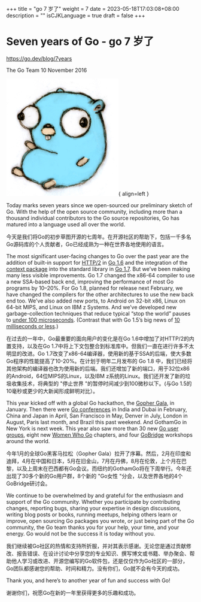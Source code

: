 +++
title = "go 7 岁了"
weight = 7
date = 2023-05-18T17:03:08+08:00
description = ""
isCJKLanguage = true
draft = false
+++

# Seven years of Go - go 7 岁了

https://go.dev/blog/7years

The Go Team
10 November 2016

![img](SevenYearsOfGo_img/gopherbelly300.jpg){ align=left }

Today marks seven years since we open-sourced our preliminary sketch of Go. With the help of the open source community, including more than a thousand individual contributors to the Go source repositories, Go has matured into a language used all over the world.

今天是我们将Go的初步草图开源的七周年。在开源社区的帮助下，包括一千多名Go源码库的个人贡献者，Go已经成熟为一种在世界各地使用的语言。

The most significant user-facing changes to Go over the past year are the addition of built-in support for [HTTP/2](https://www.youtube.com/watch?v=FARQMJndUn0#t=0m0s) in [Go 1.6](https://go.dev/doc/go1.6) and the integration of the [context package](https://blog.golang.org/context) into the standard library in [Go 1.7](https://go.dev/doc/go1.7). But we’ve been making many less visible improvements. Go 1.7 changed the x86-64 compiler to use a new SSA-based back end, improving the performance of most Go programs by 10–20%. For Go 1.8, planned for release next February, we have changed the compilers for the other architectures to use the new back end too. We’ve also added new ports, to Android on 32-bit x86, Linux on 64-bit MIPS, and Linux on IBM z Systems. And we’ve developed new garbage-collection techniques that reduce typical “stop the world” pauses to [under 100 microseconds](https://go.dev/design/17503-eliminate-rescan). (Contrast that with Go 1.5’s big news of [10 milliseconds or less](https://blog.golang.org/go15gc).)

在过去的一年中，Go最重要的面向用户的变化是在Go 1.6中增加了对HTTP/2的内置支持，以及在Go 1.7中将上下文包整合到标准库中。但我们一直在进行许多不太明显的改进。Go 1.7改变了x86-64编译器，使用新的基于SSA的后端，使大多数Go程序的性能提高了10-20%。在计划于明年二月发布的 Go 1.8 中，我们已经将其他架构的编译器也改为使用新的后端。我们还增加了新的端口，用于32位x86的Android，64位MIPS的Linux，以及IBM z系统的Linux。我们还开发了新的垃圾收集技术，将典型的 "停止世界 "的暂停时间减少到100微秒以下。(与Go 1.5的10毫秒或更少的大新闻形成鲜明对比）。

This year kicked off with a global Go hackathon, the [Gopher Gala](https://blog.golang.org/gophergala), in January. Then there were [Go conferences](https://go.dev/wiki/Conferences) in India and Dubai in February, China and Japan in April, San Francisco in May, Denver in July, London in August, Paris last month, and Brazil this past weekend. And GothamGo in New York is next week. This year also saw more than 30 new [Go user groups](https://go.dev/wiki/GoUserGroups), eight new [Women Who Go](http://www.womenwhogo.org/) chapters, and four [GoBridge](https://golangbridge.org/) workshops around the world.

今年1月的全球Go黑客马拉松（Gopher Gala）拉开了序幕。然后，2月在印度和迪拜，4月在中国和日本，5月在旧金山，7月在丹佛，8月在伦敦，上个月在巴黎，以及上周末在巴西都有Go会议。而纽约的GothamGo将在下周举行。今年还出现了30多个新的Go用户群，8个新的 "Go女性 "分会，以及世界各地的4个GoBridge研讨会。

We continue to be overwhelmed by and grateful for the enthusiasm and support of the Go community. Whether you participate by contributing changes, reporting bugs, sharing your expertise in design discussions, writing blog posts or books, running meetups, helping others learn or improve, open sourcing Go packages you wrote, or just being part of the Go community, the Go team thanks you for your help, your time, and your energy. Go would not be the success it is today without you.

我们继续被Go社区的热情和支持所折服，并对其表示感谢。无论您是通过贡献修改、报告错误、在设计讨论中分享您的专业知识、撰写博文或书籍、举办聚会、帮助他人学习或改进、开源您编写的Go软件包，还是仅仅作为Go社区的一部分，Go团队都感谢您的帮助、时间和精力。没有你们，Go就不会有今天的成功。

Thank you, and here’s to another year of fun and success with Go!

谢谢你们，祝愿Go在新的一年里获得更多的乐趣和成功。
